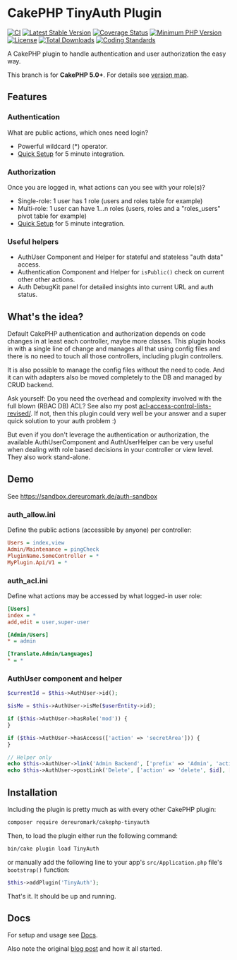 # CakePHP TinyAuth Plugin

[![CI](https://github.com/dereuromark/cakephp-tinyauth/actions/workflows/ci.yml/badge.svg?branch=master)](https://github.com/dereuromark/cakephp-tinyauth/actions/workflows/ci.yml?query=branch%3Amaster)
[![Latest Stable Version](https://poser.pugx.org/dereuromark/cakephp-tinyauth/v/stable.svg)](https://packagist.org/packages/dereuromark/cakephp-tinyauth)
[![Coverage Status](https://img.shields.io/codecov/c/github/dereuromark/cakephp-tinyauth/master.svg)](https://codecov.io/github/dereuromark/cakephp-tinyauth/branch/master)
[![Minimum PHP Version](https://img.shields.io/badge/php-%3E%3D%208.1-8892BF.svg)](https://php.net/)
[![License](https://poser.pugx.org/dereuromark/cakephp-tinyauth/license.svg)](LICENSE)
[![Total Downloads](https://poser.pugx.org/dereuromark/cakephp-tinyauth/d/total.svg)](https://packagist.org/packages/dereuromark/cakephp-tinyauth)
[![Coding Standards](https://img.shields.io/badge/cs-PSR--2--R-yellow.svg)](https://github.com/php-fig-rectified/fig-rectified-standards)

A CakePHP plugin to handle authentication and user authorization the easy way.

This branch is for **CakePHP 5.0+**. For details see [version map](https://github.com/dereuromark/cakephp-tinyauth/wiki#cakephp-version-map).

## Features

### Authentication
What are public actions, which ones need login?

- Powerful wildcard (*) operator.
- [Quick Setup](https://github.com/dereuromark/cakephp-tinyauth/blob/master/docs/Authentication.md#quick-setups) for 5 minute integration.

### Authorization
Once you are logged in, what actions can you see with your role(s)?

- Single-role: 1 user has 1 role (users and roles table for example)
- Multi-role: 1 user can have 1...n roles (users, roles and a "roles_users" pivot table for example)
- [Quick Setup](https://github.com/dereuromark/cakephp-tinyauth/blob/master/docs/Authorization.md#quick-setups) for 5 minute integration.

### Useful helpers
- AuthUser Component and Helper for stateful and stateless "auth data" access.
- Authentication Component and Helper for `isPublic()` check on current other other actions.
- Auth DebugKit panel for detailed insights into current URL and auth status.

## What's the idea?
Default CakePHP authentication and authorization depends on code changes in at least each controller, maybe more classes.
This plugin hooks in with a single line of change and manages all that using config files and there is no need to touch all those controllers, including plugin controllers.

It is also possible to manage the config files without the need to code.
And it can with adapters also be moved completely to the DB and managed by CRUD backend.

Ask yourself: Do you need the overhead and complexity involved with the full blown (RBAC DB) ACL? See also my post [acl-access-control-lists-revised/](https://www.dereuromark.de/2015/01/06/acl-access-control-lists-revised/).
If not, then this plugin could very well be your answer and a super quick solution to your auth problem :)

But even if you don't leverage the authentication or authorization, the available AuthUserComponent and AuthUserHelper
can be very useful when dealing with role based decisions in your controller or view level. They also work stand-alone.


## Demo
See https://sandbox.dereuromark.de/auth-sandbox

### auth_allow.ini
Define the public actions (accessible by anyone) per controller:
```ini
Users = index,view
Admin/Maintenance = pingCheck
PluginName.SomeController = *
MyPlugin.Api/V1 = *
```

### auth_acl.ini
Define what actions may be accessed by what logged-in user role:
```ini
[Users]
index = *
add,edit = user,super-user

[Admin/Users]
* = admin

[Translate.Admin/Languages]
* = *
```

### AuthUser component and helper
```php
$currentId = $this->AuthUser->id();

$isMe = $this->AuthUser->isMe($userEntity->id);

if ($this->AuthUser->hasRole('mod')) {
}

if ($this->AuthUser->hasAccess(['action' => 'secretArea'])) {
}

// Helper only
echo $this->AuthUser->link('Admin Backend', ['prefix' => 'Admin', 'action' => 'index']);
echo $this->AuthUser->postLink('Delete', ['action' => 'delete', $id], ['confirm' => 'Sure?']);
```

## Installation
Including the plugin is pretty much as with every other CakePHP plugin:

```bash
composer require dereuromark/cakephp-tinyauth
```

Then, to load the plugin either run the following command:

```sh
bin/cake plugin load TinyAuth
```

or manually add the following line to your app's `src/Application.php` file's `bootstrap()` function:

```php
$this->addPlugin('TinyAuth');
```

That's it. It should be up and running.

## Docs
For setup and usage see [Docs](/docs).

Also note the original [blog post](https://www.dereuromark.de/2011/12/18/tinyauth-the-fastest-and-easiest-authorization-for-cake2/) and how it all started.
